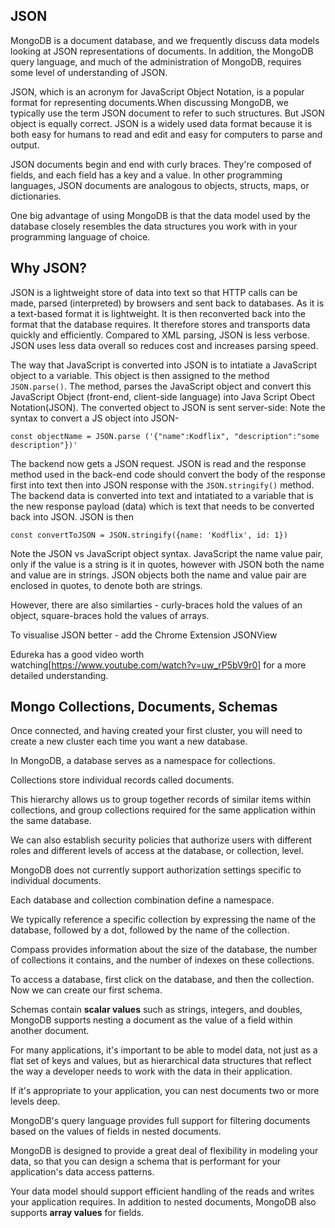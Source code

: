 ## JSON

MongoDB is a document database, and we frequently discuss data models looking at JSON representations of documents. In addition, the MongoDB query language, and much of the administration of MongoDB, requires some level of understanding of JSON.

JSON, which is an acronym for JavaScript Object Notation, is a popular format for representing documents.When discussing MongoDB, we typically use the term JSON document to refer to such structures. But JSON object is equally correct. JSON is a widely used data format because it is both easy for humans to read and edit and easy for computers to parse and output.

JSON documents begin and end with curly braces. They're composed of fields, and each field has a key and a value. In other programming languages, JSON documents are analogous to objects, structs, maps, or dictionaries.

One big advantage of using MongoDB is that the data model used by the database closely resembles the data structures you work with in your programming language of choice.

## Why JSON?

JSON is a lightweight store of data into text so that HTTP calls can be made, parsed (interpreted) by browsers and sent back to databases. As it is a text-based format it is lightweight. It is then reconverted back into the format that the database requires. It therefore stores and transports data quickly and efficiently. Compared to XML parsing, JSON is less verbose. JSON uses less data overall so reduces cost and increases parsing speed.

The way that JavaScript is converted into JSON is to intatiate a JavaScript object to a variable. This object is then assigned to the method `JSON.parse()`. The method, parses the JavaScript object and convert this JavaScript Object (front-end, client-side language) into Java Script Obect Notation(JSON). The converted object to JSON is sent server-side: Note the syntax to convert a JS object into JSON-

`const objectName = JSON.parse ('{"name":Kodflix", "description":"some description"})'`

The backend now gets a JSON request. JSON is read and the response method used in the back-end code should convert the body of the response first into text then into JSON response with the `JSON.stringify()` method. The backend data is converted into text and intatiated to a variable that is the new response payload (data) which is text that needs to be converted back into JSON. JSON is then

`const convertToJSON = JSON.stringify({name: 'Kodflix', id: 1})`

Note the JSON vs JavaScript object syntax. JavaScript the name value pair, only if the value is a string is it in quotes, however with JSON both the name and value are in strings. JSON objects both the name and value pair are enclosed in quotes, to denote both are strings.

However, there are also similarties - curly-braces hold the values of an object, square-braces hold the values of arrays.

To visualise JSON better - add the Chrome Extension JSONView

Edureka has a good video worth watching[https://www.youtube.com/watch?v=uw_rP5bV9r0] for a more detailed understanding.

## Mongo Collections, Documents, Schemas

Once connected, and having created your first cluster, you will need to create a new cluster each time you want a new database.

In MongoDB, a database serves as a namespace for collections.

Collections store individual records called documents.

This hierarchy allows us to group together records of similar items within collections, and group collections required for the same application within the same database.

We can also establish security policies that authorize users with different roles and different levels of access at the database, or collection, level.

MongoDB does not currently support authorization settings specific to individual documents.

Each database and collection combination define a namespace.

We typically reference a specific collection by expressing the name of the database, followed by a dot, followed by the name of the collection.

Compass provides information about the size of the database, the number of collections it contains, and the number of indexes on these collections.

To access a database, first click on the database, and then the collection. Now we can create our first schema.

Schemas contain **scalar values** such as strings, integers, and doubles, MongoDB supports nesting a document as the value of a field within another document.

For many applications, it's important to be able to model data, not just as a flat set of keys and values, but as hierarchical data structures that reflect the way a developer needs to work with the data in their application.

If it's appropriate to your application, you can nest documents two or more levels deep.

MongoDB's query language provides full support for filtering documents based on the values of fields in nested documents.

MongoDB is designed to provide a great deal of flexibility in modeling your data, so that you can design a schema that is performant for your application's data access patterns.

Your data model should support efficient handling of the reads and writes your application requires. In addition to nested documents, MongoDB also supports **array values** for fields.
